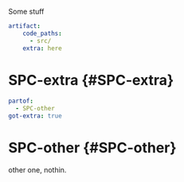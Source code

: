 Some stuff
```yaml @
artifact:
    code_paths:
      - src/
    extra: here
```

# SPC-extra {#SPC-extra}
```yaml @
partof:
  - SPC-other
got-extra: true
```

# SPC-other {#SPC-other}
other one, nothin.
